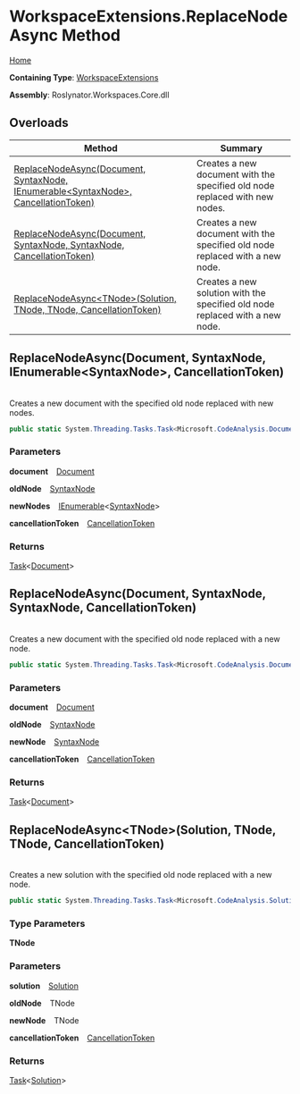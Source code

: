 # WorkspaceExtensions\.ReplaceNodeAsync Method

[Home](../../../README.md)

**Containing Type**: [WorkspaceExtensions](../README.md)

**Assembly**: Roslynator\.Workspaces\.Core\.dll

## Overloads

| Method | Summary |
| ------ | ------- |
| [ReplaceNodeAsync(Document, SyntaxNode, IEnumerable\<SyntaxNode>, CancellationToken)](#Roslynator_WorkspaceExtensions_ReplaceNodeAsync_Microsoft_CodeAnalysis_Document_Microsoft_CodeAnalysis_SyntaxNode_System_Collections_Generic_IEnumerable_Microsoft_CodeAnalysis_SyntaxNode__System_Threading_CancellationToken_) | Creates a new document with the specified old node replaced with new nodes\. |
| [ReplaceNodeAsync(Document, SyntaxNode, SyntaxNode, CancellationToken)](#Roslynator_WorkspaceExtensions_ReplaceNodeAsync_Microsoft_CodeAnalysis_Document_Microsoft_CodeAnalysis_SyntaxNode_Microsoft_CodeAnalysis_SyntaxNode_System_Threading_CancellationToken_) | Creates a new document with the specified old node replaced with a new node\. |
| [ReplaceNodeAsync\<TNode>(Solution, TNode, TNode, CancellationToken)](../ReplaceNodeAsync-1/README.md#Roslynator_WorkspaceExtensions_ReplaceNodeAsync__1_Microsoft_CodeAnalysis_Solution___0___0_System_Threading_CancellationToken_) | Creates a new solution with the specified old node replaced with a new node\. |

## ReplaceNodeAsync\(Document, SyntaxNode, IEnumerable\<SyntaxNode>, CancellationToken\) <a id="Roslynator_WorkspaceExtensions_ReplaceNodeAsync_Microsoft_CodeAnalysis_Document_Microsoft_CodeAnalysis_SyntaxNode_System_Collections_Generic_IEnumerable_Microsoft_CodeAnalysis_SyntaxNode__System_Threading_CancellationToken_"></a>

\
Creates a new document with the specified old node replaced with new nodes\.

```csharp
public static System.Threading.Tasks.Task<Microsoft.CodeAnalysis.Document> ReplaceNodeAsync(this Microsoft.CodeAnalysis.Document document, Microsoft.CodeAnalysis.SyntaxNode oldNode, System.Collections.Generic.IEnumerable<Microsoft.CodeAnalysis.SyntaxNode> newNodes, System.Threading.CancellationToken cancellationToken = default)
```

### Parameters

**document** &ensp; [Document](https://docs.microsoft.com/en-us/dotnet/api/microsoft.codeanalysis.document)

**oldNode** &ensp; [SyntaxNode](https://docs.microsoft.com/en-us/dotnet/api/microsoft.codeanalysis.syntaxnode)

**newNodes** &ensp; [IEnumerable](https://docs.microsoft.com/en-us/dotnet/api/system.collections.generic.ienumerable-1)\<[SyntaxNode](https://docs.microsoft.com/en-us/dotnet/api/microsoft.codeanalysis.syntaxnode)>

**cancellationToken** &ensp; [CancellationToken](https://docs.microsoft.com/en-us/dotnet/api/system.threading.cancellationtoken)

### Returns

[Task](https://docs.microsoft.com/en-us/dotnet/api/system.threading.tasks.task-1)\<[Document](https://docs.microsoft.com/en-us/dotnet/api/microsoft.codeanalysis.document)>

## ReplaceNodeAsync\(Document, SyntaxNode, SyntaxNode, CancellationToken\) <a id="Roslynator_WorkspaceExtensions_ReplaceNodeAsync_Microsoft_CodeAnalysis_Document_Microsoft_CodeAnalysis_SyntaxNode_Microsoft_CodeAnalysis_SyntaxNode_System_Threading_CancellationToken_"></a>

\
Creates a new document with the specified old node replaced with a new node\.

```csharp
public static System.Threading.Tasks.Task<Microsoft.CodeAnalysis.Document> ReplaceNodeAsync(this Microsoft.CodeAnalysis.Document document, Microsoft.CodeAnalysis.SyntaxNode oldNode, Microsoft.CodeAnalysis.SyntaxNode newNode, System.Threading.CancellationToken cancellationToken = default)
```

### Parameters

**document** &ensp; [Document](https://docs.microsoft.com/en-us/dotnet/api/microsoft.codeanalysis.document)

**oldNode** &ensp; [SyntaxNode](https://docs.microsoft.com/en-us/dotnet/api/microsoft.codeanalysis.syntaxnode)

**newNode** &ensp; [SyntaxNode](https://docs.microsoft.com/en-us/dotnet/api/microsoft.codeanalysis.syntaxnode)

**cancellationToken** &ensp; [CancellationToken](https://docs.microsoft.com/en-us/dotnet/api/system.threading.cancellationtoken)

### Returns

[Task](https://docs.microsoft.com/en-us/dotnet/api/system.threading.tasks.task-1)\<[Document](https://docs.microsoft.com/en-us/dotnet/api/microsoft.codeanalysis.document)>

## ReplaceNodeAsync\<TNode>\(Solution, TNode, TNode, CancellationToken\) <a id="Roslynator_WorkspaceExtensions_ReplaceNodeAsync__1_Microsoft_CodeAnalysis_Solution___0___0_System_Threading_CancellationToken_"></a>

\
Creates a new solution with the specified old node replaced with a new node\.

```csharp
public static System.Threading.Tasks.Task<Microsoft.CodeAnalysis.Solution> ReplaceNodeAsync<TNode>(this Microsoft.CodeAnalysis.Solution solution, TNode oldNode, TNode newNode, System.Threading.CancellationToken cancellationToken = default) where TNode : Microsoft.CodeAnalysis.SyntaxNode
```

### Type Parameters

**TNode**

### Parameters

**solution** &ensp; [Solution](https://docs.microsoft.com/en-us/dotnet/api/microsoft.codeanalysis.solution)

**oldNode** &ensp; TNode

**newNode** &ensp; TNode

**cancellationToken** &ensp; [CancellationToken](https://docs.microsoft.com/en-us/dotnet/api/system.threading.cancellationtoken)

### Returns

[Task](https://docs.microsoft.com/en-us/dotnet/api/system.threading.tasks.task-1)\<[Solution](https://docs.microsoft.com/en-us/dotnet/api/microsoft.codeanalysis.solution)>


